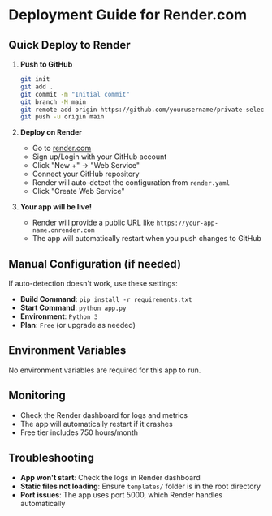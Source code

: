 # Deployment Guide for Render.com

## Quick Deploy to Render

1. **Push to GitHub**
   ```bash
   git init
   git add .
   git commit -m "Initial commit"
   git branch -M main
   git remote add origin https://github.com/yourusername/private-selection-recommender.git
   git push -u origin main
   ```

2. **Deploy on Render**
   - Go to [render.com](https://render.com)
   - Sign up/Login with your GitHub account
   - Click "New +" → "Web Service"
   - Connect your GitHub repository
   - Render will auto-detect the configuration from `render.yaml`
   - Click "Create Web Service"

3. **Your app will be live!**
   - Render will provide a public URL like `https://your-app-name.onrender.com`
   - The app will automatically restart when you push changes to GitHub

## Manual Configuration (if needed)

If auto-detection doesn't work, use these settings:

- **Build Command**: `pip install -r requirements.txt`
- **Start Command**: `python app.py`
- **Environment**: `Python 3`
- **Plan**: `Free` (or upgrade as needed)

## Environment Variables

No environment variables are required for this app to run.

## Monitoring

- Check the Render dashboard for logs and metrics
- The app will automatically restart if it crashes
- Free tier includes 750 hours/month

## Troubleshooting

- **App won't start**: Check the logs in Render dashboard
- **Static files not loading**: Ensure `templates/` folder is in the root directory
- **Port issues**: The app uses port 5000, which Render handles automatically
